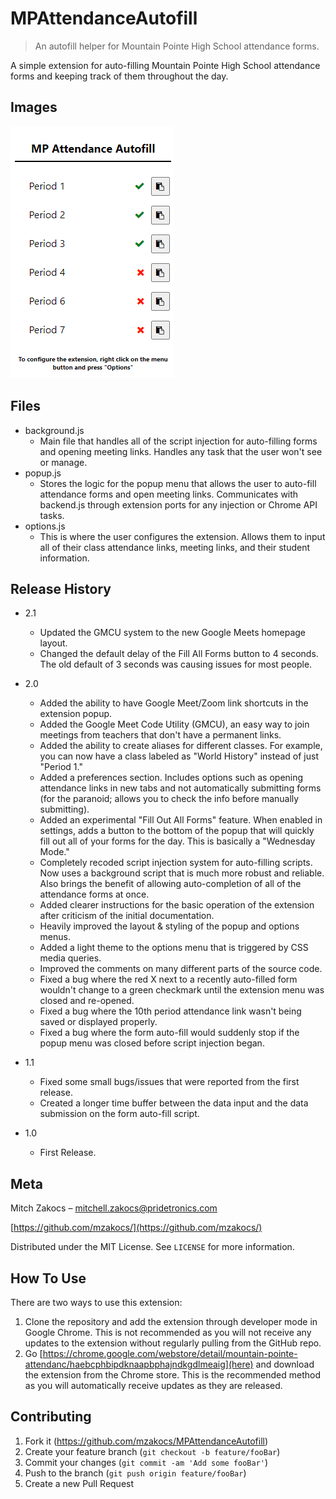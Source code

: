 # MPAttendanceAutofill

> An autofill helper for Mountain Pointe High School attendance forms.

A simple extension for auto-filling Mountain Pointe High School attendance forms and keeping track of them throughout the day.

## Images

![Popup](images/screenshot.png)

## Files

- background.js
  - Main file that handles all of the script injection for auto-filling forms and opening meeting links. Handles any task that the user won't see or manage.
- popup.js
  - Stores the logic for the popup menu that allows the user to auto-fill attendance forms and open meeting links. Communicates with backend.js through extension ports for any injection or Chrome API tasks.
- options.js
  - This is where the user configures the extension. Allows them to input all of their class attendance links, meeting links, and their student information.

## Release History

- 2.1
  - Updated the GMCU system to the new Google Meets homepage layout.
  - Changed the default delay of the Fill All Forms button to 4 seconds. The old default of 3 seconds was causing issues for most people.

- 2.0

  - Added the ability to have Google Meet/Zoom link shortcuts in the extension popup.
  - Added the Google Meet Code Utility (GMCU), an easy way to join meetings from teachers that don't have a permanent links.
  - Added the ability to create aliases for different classes. For example, you can now have a class labeled as "World History" instead of just "Period 1."
  - Added a preferences section. Includes options such as opening attendance links in new tabs and not automatically submitting forms (for the paranoid; allows you to check the info before manually submitting).
  - Added an experimental "Fill Out All Forms" feature. When enabled in settings, adds a button to the bottom of the popup that will quickly fill out all of your forms for the day. This is basically a "Wednesday Mode."
  - Completely recoded script injection system for auto-filling scripts. Now uses a background script that is much more robust and reliable. Also brings the benefit of allowing auto-completion of all of the attendance forms at once.
  - Added clearer instructions for the basic operation of the extension after criticism of the initial documentation.
  - Heavily improved the layout & styling of the popup and options menus.
  - Added a light theme to the options menu that is triggered by CSS media queries.
  - Improved the comments on many different parts of the source code.
  - Fixed a bug where the red X next to a recently auto-filled form wouldn't change to a green checkmark until the extension menu was closed and re-opened.
  - Fixed a bug where the 10th period attendance link wasn't being saved or displayed properly.
  - Fixed a bug where the form auto-fill would suddenly stop if the popup menu was closed before script injection began.

- 1.1

  - Fixed some small bugs/issues that were reported from the first release.
  - Created a longer time buffer between the data input and the data submission on the form auto-fill script.

- 1.0
  - First Release.

## Meta

Mitch Zakocs – mitchell.zakocs@pridetronics.com

[https://github.com/mzakocs/](https://github.com/mzakocs/)

Distributed under the MIT License. See `LICENSE` for more information.

## How To Use

There are two ways to use this extension:

1. Clone the repository and add the extension through developer mode in Google Chrome. This is not recommended as you will not receive any updates to the extension without regularly pulling from the GitHub repo.
2. Go [https://chrome.google.com/webstore/detail/mountain-pointe-attendanc/haebcphbipdknaapbphajndkgdlmeaig](here) and download the extension from the Chrome store. This is the recommended method as you will automatically receive updates as they are released.

## Contributing

1. Fork it (<https://github.com/mzakocs/MPAttendanceAutofill>)
2. Create your feature branch (`git checkout -b feature/fooBar`)
3. Commit your changes (`git commit -am 'Add some fooBar'`)
4. Push to the branch (`git push origin feature/fooBar`)
5. Create a new Pull Request
